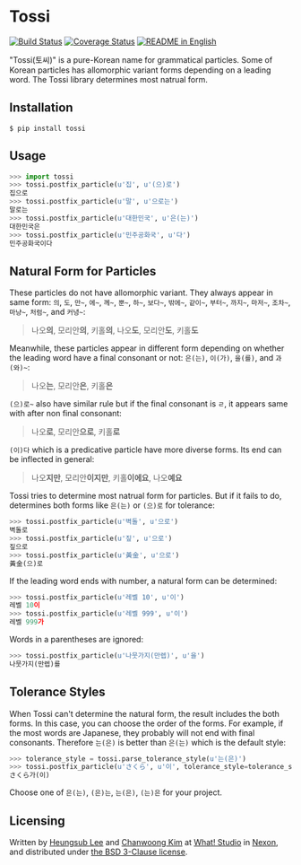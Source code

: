 # Tossi

[![Build Status](
  https://travis-ci.org/what-studio/tossi.svg?branch=master
)](https://travis-ci.org/what-studio/tossi)
[![Coverage Status](
  https://coveralls.io/repos/github/what-studio/tossi/badge.svg?branch=master
)](https://coveralls.io/r/what-studio/tossi)
[![README in English](
  https://img.shields.io/badge/readme-korean-blue.svg?style=flat
)](README.en.md)

"Tossi(토씨)" is a pure-Korean name for grammatical particles.  Some of Korean
particles has allomorphic variant forms depending on a leading word.  The Tossi
library determines most natrual form.

## Installation

```console
$ pip install tossi
```

## Usage

```python
>>> import tossi
>>> tossi.postfix_particle(u'집', u'(으)로')
집으로
>>> tossi.postfix_particle(u'말', u'으로는')
말로는
>>> tossi.postfix_particle(u'대한민국', u'은(는)')
대한민국은
>>> tossi.postfix_particle(u'민주공화국', u'다')
민주공화국이다
```

## Natural Form for Particles

These particles do not have allomorphic variant.  They always appear in same
form: `의`, `도`, `만~`, `에~`, `께~`, `뿐~`, `하~`, `보다~`, `밖에~`, `같이~`,
`부터~`, `까지~`, `마저~`, `조차~`, `마냥~`, `처럼~`, and `커녕~`:

> 나오**의**, 모리안**의**, 키홀**의**, 나오**도**, 모리안**도**, 키홀**도**

Meanwhile, these particles appear in different form depending on whether the
leading word have a final consonant or not: `은(는)`, `이(가)`, `을(를)`, and
`과(와)~`:

> 나오**는**, 모리안**은**, 키홀**은**

`(으)로~` also have similar rule but if the final consonant is `ㄹ`, it appears
same with after non final consonant:

> 나오**로**, 모리안**으로**, 키홀**로**

`(이)다` which is a predicative particle have more diverse forms.  Its end can
be inflected in general:

> 나오**지만**, 모리안**이지만**, 키홀**이에요**, 나오**예요**

Tossi tries to determine most natrual form for particles.  But if it fails to
do, determines both forms like `은(는)` or `(으)로` for tolerance:

```python
>>> tossi.postfix_particle(u'벽돌', u'으로')
벽돌로
>>> tossi.postfix_particle(u'짚', u'으로')
짚으로
>>> tossi.postfix_particle(u'黃金', u'으로')
黃金(으)로
```

If the leading word ends with number, a natural form can be determined:

```python
>>> tossi.postfix_particle(u'레벨 10', u'이')
레벨 10이
>>> tossi.postfix_particle(u'레벨 999', u'이')
레벨 999가
```

Words in a parentheses are ignored:

```python
>>> tossi.postfix_particle(u'나뭇가지(만렙)', u'을')
나뭇가지(만렙)를
```

## Tolerance Styles

When Tossi can't determine the natural form, the result includes the both
forms.  In this case, you can choose the order of the forms.  For example, if
the most words are Japanese, they probably will not end with final consonants.
Therefore `는(은)` is better than `은(는)` which is the default style:

```python
>>> tolerance_style = tossi.parse_tolerance_style(u'는(은)')
>>> tossi.postfix_particle(u'さくら', u'이', tolerance_style=tolerance_style)
さくら가(이)
```

Choose one of `은(는)`, `(은)는`, `는(은)`, `(는)은` for your project.

## Licensing

Written by [Heungsub Lee][sublee] and [Chanwoong Kim][kexplo] at
[What! Studio][what-studio] in [Nexon][nexon], and distributed under
[the BSD 3-Clause license][bsd-3-clause].

[nexon]: http://nexon.com/
[what-studio]: https://github.com/what-studio
[sublee]: http://subl.ee/
[kexplo]: http://chanwoong.kim/
[bsd-3-clause]: http://opensource.org/licenses/BSD-3-Clause
